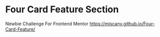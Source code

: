 # Four Card Feature Section
Newbie Challenge For Frontend Mentor
https://miscany.github.io/Four-Card-Feature/
